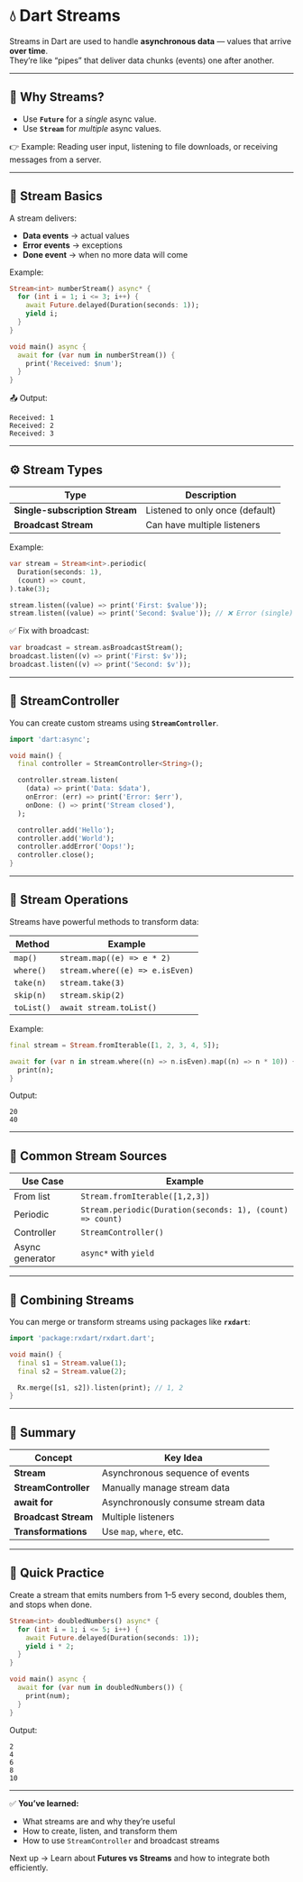 # 💧 Dart Streams

Streams in Dart are used to handle **asynchronous data** — values that arrive **over time**.  
They’re like “pipes” that deliver data chunks (events) one after another.

---

## 🧠 Why Streams?

- Use **`Future`** for a *single* async value.  
- Use **`Stream`** for *multiple* async values.

👉 Example: Reading user input, listening to file downloads, or receiving messages from a server.

---

## 🧩 Stream Basics

A stream delivers:
- **Data events** → actual values
- **Error events** → exceptions
- **Done event** → when no more data will come

Example:

```dart
Stream<int> numberStream() async* {
  for (int i = 1; i <= 3; i++) {
    await Future.delayed(Duration(seconds: 1));
    yield i;
  }
}

void main() async {
  await for (var num in numberStream()) {
    print('Received: $num');
  }
}
```

📤 Output:
```
Received: 1
Received: 2
Received: 3
```

---

## ⚙️ Stream Types

| Type | Description |
|------|--------------|
| **Single-subscription Stream** | Listened to only once (default) |
| **Broadcast Stream** | Can have multiple listeners |

Example:

```dart
var stream = Stream<int>.periodic(
  Duration(seconds: 1),
  (count) => count,
).take(3);

stream.listen((value) => print('First: $value'));
stream.listen((value) => print('Second: $value')); // ❌ Error (single)
```

✅ Fix with broadcast:
```dart
var broadcast = stream.asBroadcastStream();
broadcast.listen((v) => print('First: $v'));
broadcast.listen((v) => print('Second: $v'));
```

---

## 🔄 StreamController

You can create custom streams using **`StreamController`**.

```dart
import 'dart:async';

void main() {
  final controller = StreamController<String>();

  controller.stream.listen(
    (data) => print('Data: $data'),
    onError: (err) => print('Error: $err'),
    onDone: () => print('Stream closed'),
  );

  controller.add('Hello');
  controller.add('World');
  controller.addError('Oops!');
  controller.close();
}
```

---

## 🧱 Stream Operations

Streams have powerful methods to transform data:

| Method | Example |
|--------|----------|
| `map()` | `stream.map((e) => e * 2)` |
| `where()` | `stream.where((e) => e.isEven)` |
| `take(n)` | `stream.take(3)` |
| `skip(n)` | `stream.skip(2)` |
| `toList()` | `await stream.toList()` |

Example:

```dart
final stream = Stream.fromIterable([1, 2, 3, 4, 5]);

await for (var n in stream.where((n) => n.isEven).map((n) => n * 10)) {
  print(n);
}
```

Output:
```
20
40
```

---

## 🧰 Common Stream Sources

| Use Case | Example |
|-----------|----------|
| From list | `Stream.fromIterable([1,2,3])` |
| Periodic | `Stream.periodic(Duration(seconds: 1), (count) => count)` |
| Controller | `StreamController()` |
| Async generator | `async*` with `yield` |

---

## 🧩 Combining Streams

You can merge or transform streams using packages like **`rxdart`**:

```dart
import 'package:rxdart/rxdart.dart';

void main() {
  final s1 = Stream.value(1);
  final s2 = Stream.value(2);

  Rx.merge([s1, s2]).listen(print); // 1, 2
}
```

---

## 🏁 Summary

| Concept | Key Idea |
|----------|-----------|
| **Stream** | Asynchronous sequence of events |
| **StreamController** | Manually manage stream data |
| **await for** | Asynchronously consume stream data |
| **Broadcast Stream** | Multiple listeners |
| **Transformations** | Use `map`, `where`, etc. |

---

## 🎯 Quick Practice

Create a stream that emits numbers from 1–5 every second, doubles them, and stops when done.

```dart
Stream<int> doubledNumbers() async* {
  for (int i = 1; i <= 5; i++) {
    await Future.delayed(Duration(seconds: 1));
    yield i * 2;
  }
}

void main() async {
  await for (var num in doubledNumbers()) {
    print(num);
  }
}
```

Output:
```
2
4
6
8
10
```

---

✅ **You’ve learned:**
- What streams are and why they’re useful  
- How to create, listen, and transform them  
- How to use `StreamController` and broadcast streams  

Next up → Learn about **Futures vs Streams** and how to integrate both efficiently.
